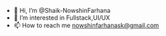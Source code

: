 - 👋 Hi, I’m @Shaik-NowshinFarhana
- 👀 I’m interested in Fullstack,UI/UX
- 📫 How to reach me nowshinfarhanask@gmail.com


